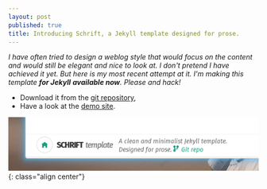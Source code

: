 ```yaml
---
layout: post
published: true
title: Introducing Schrift, a Jekyll template designed for prose.
---
```

*I have often tried to design a weblog style that would focus on the content and would still be elegant and nice to look at. I don't pretend I have achieved it yet. But here is my most recent attempt at it. I'm making this template **for Jekyll** **available now**. Please and hack!*

* Download it from the [git repository](https://github.com/Schoewilliam/Schrift),
* Have a look at the [demo site](http://schoewilliam.github.io/Schrift/).

![Schrift screenshot](./images/schrift/schriftscr1.png){: class="align center"}